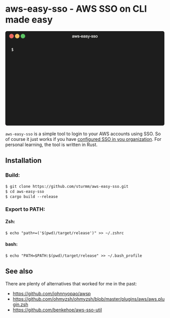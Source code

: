 # aws-easy-sso - AWS SSO on CLI made easy

<img src="doc/demo.gif" width="500">

`aws-easy-sso` is a simple tool to login to your AWS accounts using SSO. So of course it just works if you have [configured SSO in you organization](https://aws.amazon.com/de/iam/identity-center/). For personal learning, the tool is written in Rust.

## Installation

### Build: 
```
$ git clone https://github.com/sturmm/aws-easy-sso.git
$ cd aws-easy-sso
$ cargo build --release
```

### Export to PATH:
#### Zsh:
```
$ echo "path+=('$(pwd)/target/release')" >> ~/.zshrc
```

#### bash:
```
$ echo "PATH=$PATH:$(pwd)/target/release" >> ~/.bash_profile
```

## See also
There are plenty of alternatives that worked for me in the past:

* https://github.com/johnnyopao/awsp
* https://github.com/ohmyzsh/ohmyzsh/blob/master/plugins/aws/aws.plugin.zsh
* https://github.com/benkehoe/aws-sso-util
